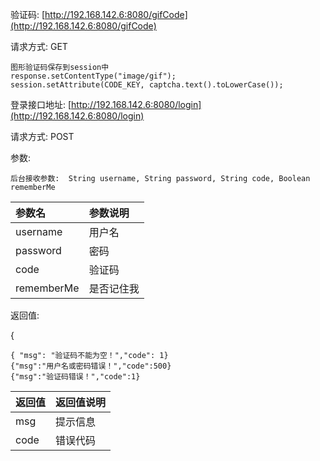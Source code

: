 验证码:   [http://192.168.142.6:8080/gifCode](http://192.168.142.6:8080/gifCode)

请求方式:   GET

```
图形验证码保存到session中
response.setContentType("image/gif");
session.setAttribute(CODE_KEY, captcha.text().toLowerCase());
```

登录接口地址:  [http://192.168.142.6:8080/login](http://192.168.142.6:8080/login)

请求方式:  POST

参数:

```
后台接收参数:  String username, String password, String code, Boolean rememberMe
```

| 参数名 | 参数说明 |
| :--- | :--- |
| username | 用户名 |
| password | 密码 |
| code | 验证码 |
| rememberMe | 是否记住我 |

返回值:

{

```
{ "msg": "验证码不能为空！","code": 1}
{"msg":"用户名或密码错误！","code":500}
{"msg":"验证码错误！","code":1}
```

| 返回值 | 返回值说明 |
| :--- | :--- |
| msg | 提示信息 |
| code | 错误代码 |




